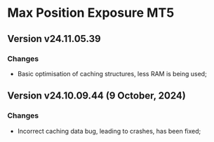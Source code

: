 # Max Position Exposure MT5

## Version v24.11.05.39
### Changes
* Basic optimisation of caching structures, less RAM is being used;

## Version v24.10.09.44 (9 October, 2024)
### Changes
* Incorrect caching data bug, leading to crashes, has been fixed;
